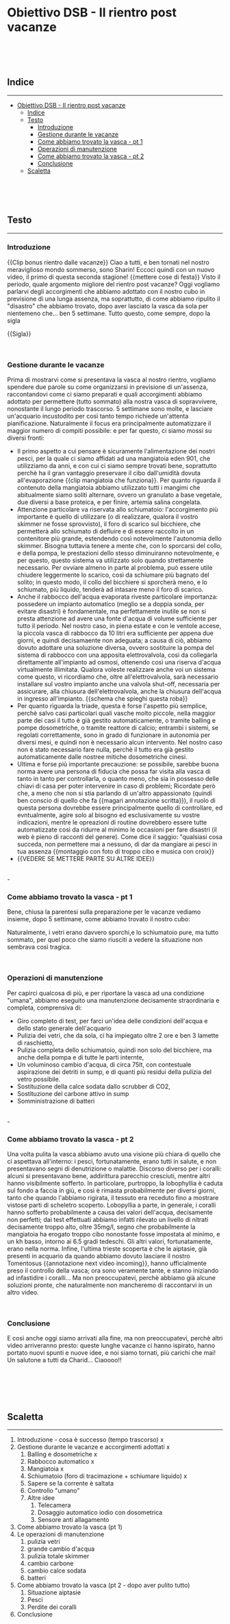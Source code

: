 # Obiettivo DSB - Il rientro post vacanze


<br>
<br>
<br>

## Indice
<hr>

- [Obiettivo DSB - Il rientro post vacanze](#obiettivo-dsb---il-rientro-post-vacanze)
  - [Indice](#indice)
  - [Testo](#testo)
    - [Introduzione](#introduzione)
    - [Gestione durante le vacanze](#gestione-durante-le-vacanze)
    - [Come abbiamo trovato la vasca - pt 1](#come-abbiamo-trovato-la-vasca---pt-1)
    - [Operazioni di manutenzione](#operazioni-di-manutenzione)
    - [Come abbiamo trovato la vasca - pt 2](#come-abbiamo-trovato-la-vasca---pt-2)
    - [Conclusione](#conclusione)
  - [Scaletta](#scaletta)


<br>
<br>
<br>


## Testo
<hr>


### Introduzione
{{Clip bonus rientro dalle vacanze}} 
Ciao a tutti, e ben tornati nel nostro meraviglioso mondo sommerso, sono Sharin! 
Eccoci quindi con un nuovo video, il primo di questa seconda stagione! {{mettere cose di festa}}
Visto il periodo, quale argomento migliore del rientro post vacanze? Oggi vogliamo parlarvi degli accorgimenti che abbiamo adottato con il nostro cubo in previsione di una lunga assenza, ma soprattutto, di come abbiamo ripulito il "disastro" che abbiamo trovato, dopo aver lasciato la vasca da sola per nientemeno che... ben 5 settimane. 
Tutto questo, come sempre, dopo la sigla

{{Sigla}}

<br>


### Gestione durante le vacanze
Prima di mostrarvi come si presentava la vasca al nostro rientro, vogliamo spendere due parole su come organizzarsi in previsione di un'assenza,  raccontandovi  come ci siamo preparati e quali accorgimenti abbiamo adottato per permettere (tutto sommato) alla nostra vasca di sopravvivere, nonostante il lungo periodo trascorso.
5 settimane sono molte, e lasciare un'acquario incustodito per così tanto tempo richiede un'attenta pianificazione. Naturalmente il focus era principalmente automatizzare il maggior numero di compiti possibile: e per far questo, ci siamo mossi su diversi fronti:
- Il primo aspetto a cui pensare è sicuramente l'alimentazione dei nostri pesci, per la quale ci siamo affidati ad una mangiatoia eden 901, che utilizziamo da anni, e con cui ci siamo sempre trovati bene, soprattutto perchè ha il gran vantaggio preservare il cibo dall'umidità dovuta all'evaporazione {{clip mangiatoia che funziona}}. Per quanto riguarda il contenuto della mangiatoia abbiamo utilizzato tutti i mangimi che abitualmente siamo soliti alternare, ovvero un granulato a base vegetale, due diversi a base proteica, e per finire, artemia salina congelata.
- Attenzione particolare va riservata allo schiumatoio: l'accorgimento più importante è quello di utilizzare (o di realizzare, qualora il vostro skimmer ne fosse sprovvisto), il foro di scarico sul bicchiere, che permetterà allo schiumato di defluire e di essere raccolto in un contenitore più grande, estendendo così notevolmente l'autonomia dello skimmer. Bisogna tuttavia tenere a mente che, con lo sporcarsi del collo, e della pompa, le prestazioni dello stesso diminuiranno notevolmente, e per questo, questo sistema va utilizzato solo quando strettamente necessario. Per ovviare almeno in parte al problema, può essere utile chiudere leggermente lo scarico, così da schiumare  più bagnato del solito; in questo modo, il collo del bicchiere si sporcherà meno, e lo schiumato, più liquido, tenderà ad intasare meno il foro di scarico.
- Anche il rabbocco dell'acqua evaporata riveste particolare importanza: possedere un impianto automatico (meglio se a doppia sonda, per evitare disastri) è fondamentale, ma perfettamente inutile se non si presta attenzione ad avere una fonte d'acqua di volume sufficiente per tutto il periodo. Nel nostro caso, in piena estate e con le ventole accese, la piccola vasca di rabbocco da 10 litri era sufficiente per appena due giorni, e quindi decisamaente non adeguata; a causa di ciò, abbiamo dovuto adottare una soluzione diversa, ovvero sostituire la pompa del sistema di rabbocco con una apposita elettrovalvola, così da collegarla direttamente all'impianto ad osmosi, ottenendo così una riserva d'acqua virtualmente illimitata. Qualora voleste realizzare anche voi un sistema come questo, vi ricordiamo che, oltre all'elettrovalvola, sarà necessario installare sul vostro impianto anche una valvola shut-off, necessaria per assicurare, alla chiusura dell'elettrovalvola, anche la chiusura dell'acqua in ingresso all'impianto. {{schema che spieghi questa roba}}
- Per quanto riguarda la triade, questa è forse l'aspetto più semplice, perchè salvo casi particolari quali vasche molto piccole, nella maggior parte dei casi il tutto è già gestito automaticamente, o tramite balling e pompe dosometriche, o tramite reattore di calcio; entrambi i sistemi, se regolati correttamente, sono in grado di funzionare in autonomia per diversi mesi, e quindi non è necessario alcun intervento.  Nel nostro caso non è stato necessario fare nulla, perchè il tutto era già gestito automaticamente dalle nostree mitiche dosometriche cinesi.
- Ultima e forse più importante precauzione: se possibile, sarebbe buona norma avere una persona di fiducia che possa far visita alla vasca di tanto in tanto per controllarla, o quanto meno, che sia in possesso delle chiavi di casa per poter intervenire in caso di problemi; Ricordate però che, a meno che non si stia parlando di un'altro appassionato (quindi ben conscio di quello che fa {{magari annotazione scritta}}), il ruolo di questa persona dovrebbe essere principalmente quello di controllare, ed evntualmente, agire solo al bisogno ed esclusivamente su vostre indicazioni, mentre le opreazioni di routine dovrebbero essere tutte automatizzate così da ridurre al minimo le occasioni per fare disastri (il web è pieno di racconti del genere). Come dice il saggio: "qualsiasi cosa succeda, non permettere mai a nessuno, di dar da mangiare ai pesci in tua assenza {{montaggio con foto di troppo cibo e musica con croix}}
- {{VEDERE SE  METTERE PARTE SU ALTRE IDEE}}
<br>
- 


### Come abbiamo trovato la vasca - pt 1
Bene, chiusa la parentesi sulla preparazione per le vacanze vediamo insieme, dopo 5 settimane, come abbiamo trovato il nostro cubo:

Naturalmente, i vetri erano davvero sporchi,e lo schiumatoio pure, ma tutto sommato, per quel poco che siamo riusciti a vedere la situazione non sembrava così tragica.


<br>


### Operazioni di manutenzione
Per capirci qualcosa di più, e per riportare la vasca ad una condizione "umana", abbiamo eseguito una manutenzione decisamente straordinaria e completa, comprensiva di:
- Giro completo di test, per farci un'idea delle condizioni dell'acqua e dello stato generale dell'acquario 
- Pulizia dei vetri, che da sola, ci ha impiegato oltre 2 ore e ben 3 lamette di raschietto,
- Pulizia completa dello schiumatoio, quindi non solo del bicchiere, ma anche della pompa e di tutte le parti internte,
- Un voluminoso cambio d'acqua, di circa 75lt, con contestuale aspirazione dei detriti in sump, e di quanti più residui della pulizia del vetro possibile.
- Sostituzione della calce sodata dallo scrubber di CO2,
- Sostituzione del carbone attivo in sump
- Somministrazione di batteri
<br>
- 

### Come abbiamo trovato la vasca - pt 2
Una volta pulita la vasca abbiamo avuto una visione più chiara di quello che ci aspettava all'interno: i pesci, fortunatamente, erano tutti in salute, e non presentavano segni di denutrizione o malattie. 
Discorso diverso per i coralli: alcuni si presentavano bene,  addirittura parecchio cresciuti, mentre altri hanno visibilmente sofferto. In particolare, purtroppo, la lobophyllia è caduta sul fondo a faccia in giù, e così è rimasta probabilmente per diversi giorni, tanto che quando l'abbiamo rigirata, il tessuto era receduto fino a mostrare vistose parti di scheletro scoperto. 
Lobopyllia a parte, in generale, i coralli hanno sofferto probabilmente a causa dei valori dell'acqua, decisamente non perfetti; dai test effettuati abbiamo infatti rilevato un livello di nitrati decisamente troppo alto, oltre 35mg/l, segno che probabilmente la mangiatoia ha erogato troppo cibo nonostante fosse impostata al minimo, e un kh basso, intorno ai 6.5 gradi tedeschi. Gli altri valori, fortunatamente, erano nella norma.
Infine, l'ultima trieste scoperta è che le aiptasie, già presenti in acquario da quando abbiamo dovuto lasciare il nostro Tomentosus {{annotazione next video incoming}}, hanno ufficialmente preso il controllo della vasca; ora sono veramente tante, e stanno iniziando ad infastidire i coralli... Ma non preoccupatevi, perchè abbiamo già alcune soluzioni pronte, che naturalmente non mancheremo di raccontarvi in un altro video.

<br>


### Conclusione
E così anche oggi siamo arrivati alla fine, ma non preoccupatevi, perchè altri video arriveranno presto: queste lunghe vacanze ci hanno ispirato, hanno portato nuovi spunti e nuove idee, e noi siamo tornati, più carichi che mai! 
Un salutone a tutti da Charid... Ciaoooo!!



<br>
<br>
<br>
<br>


## Scaletta
<hr>

1) Introduzione - cosa è successo (tempo trascorso) x
2) Gestione durante le vacanze  e accorgimenti adottati x
   1) Balling e dosometriche x
   2) Rabbocco automatico x
   3) Mangiatoia x
   4) Schiumatoio (foro di tracimazione + schiumare liquido) x
   5) Sapere se la corrente è saltata
   6) Controllo "umano"
   7) Altre idee
      1) Telecamera
      2) Dosaggio automatico iodio con dosometrica
      3) Sensore anti allagamento
3) Come abbiamo trovato la vasca (pt 1)
4) Le operazioni di manutenzione
   1) pulizia vetri
   2) grande cambio d'acqua
   3) pulizia totale skimmer
   4) cambio carbone
   5) cambio calce sodata
   6) batteri
5) Come abbiamo trovato la vasca (pt 2 - dopo aver pulito tutto)
   1) Situazione aiptasie
   2) Pesci
   3) Perdite dei coralli
6) Conclusione






